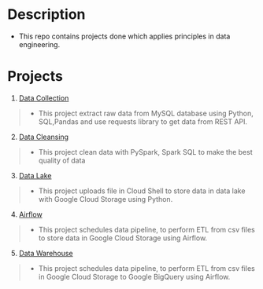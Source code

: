 # Description
- This repo contains projects done which applies principles in data engineering.

# Projects
1. <ins>Data Collection</ins>
>- This project extract raw data from MySQL database using Python, SQL,Pandas and use requests library to get data from REST API.
2. <ins>Data Cleansing</ins>
>- This project clean data with PySpark, Spark SQL to make the best quality of data
3. <ins>Data Lake</ins>
>- This project uploads file in Cloud Shell to store data in data lake with Google Cloud Storage using Python.
4. <ins>Airflow</ins>
>- This project schedules data pipeline, to perform ETL from csv files to store data in Google Cloud Storage using Airflow.
5. <ins>Data Warehouse</ins>
>- This project schedules data pipeline, to perform ETL from csv files in Google Cloud Storage to Google BigQuery using Airflow.
